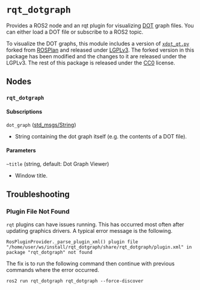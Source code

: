 # `rqt_dotgraph`

Provides a ROS2 node and an rqt plugin for visualizing [DOT][dot] graph files.
You can either load a DOT file or subscribe to a ROS2 topic.

To visualize the DOT graphs, this module includes a version of [`xdot_qt.py`][xdot]
forked from [ROSPlan][rosplan] and released under [LGPLv3][lgplv3].
The forked version in this package has been modified and the changes to it are released under the LGPLv3.
The rest of this package is released under the [CC0][cc0] license.

## Nodes

### `rqt_dotgraph`

#### Subscriptions

`dot_graph` ([std_msgs/String](https://github.com/ros2/common_interfaces/blob/master/std_msgs/msg/String.msg))

* String containing the dot graph itself (e.g. the contents of a DOT file).

#### Parameters

`~title` (string, default: Dot Graph Viewer)

* Window title.

## Troubleshooting

### Plugin File Not Found

`rqt` plugins can have issues running.
This has occurred most often after updating graphics drivers.
A typical error message is the following.

```shell
RosPluginProvider._parse_plugin_xml() plugin file "/home/user/ws/install/rqt_dotgraph/share/rqt_dotgraph/plugin.xml" in package "rqt_dotgraph" not found
```

The fix is to run the following command then continue with previous commands where the error occurred.

```shell
ros2 run rqt_dotgraph rqt_dotgraph --force-discover
```

[dot]: https://en.wikipedia.org/wiki/DOT_(graph_description_language)
[xdot]: https://github.com/jrfonseca/xdot.py
[rosplan]: https://github.com/KCL-Planning/ROSPlan/blob/master/rosplan_rqt/src/rosplan_rqt/xdot_qt.py
[lgplv3]: https://www.gnu.org/licenses/lgpl-3.0.html
[cc0]: https://creativecommons.org/share-your-work/public-domain/cc0/
